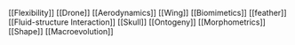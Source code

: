 [[Flexibility]]
[[Drone]]
[[Aerodynamics]]
[[Wing]]
[[Biomimetics]]
[[feather]]
[[Fluid-structure Interaction]]
[[Skull]]
[[Ontogeny]]
[[Morphometrics]]
[[Shape]]
[[Macroevolution]]
